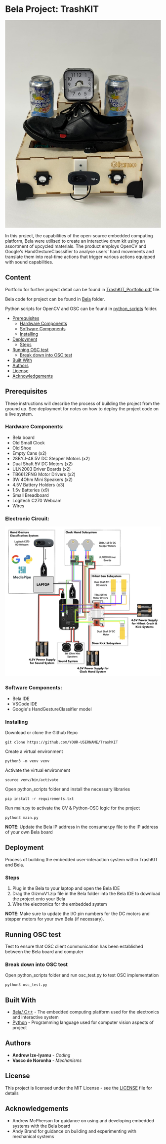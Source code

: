# Bela Project: TrashKIT

![TrashKIT](assets/trashkit.png)

In this project, the capabilities of the open-source embedded computing platform, Bela were utilised to create an interactive drum kit using an assortment of upcycled materials. The product employs OpenCV and Google's HandGestureClasssifier to analyse users' hand movements and translate them into real-time actions that trigger various actions equipped with sound capabilities.

## Content

Portfolio for further project detail can be found in [TrashKIT_Portfolio.pdf](TrashKIT_Portfolio.pdf) file.

Bela code for project can be found in [Bela](Bela) folder.

Python scripts for OpenCV and OSC can be found in [python_scripts](python_scripts) folder.

- [Prerequisites](https://github.com/hillaryfraley/TrashKIT#prerequisites)
  - [Hardware Components](https://github.com/hillaryfraley/TrashKIT#hardware-components)
  - [Software Components](https://github.com/hillaryfraley/TrashKIT#software-components)
  - [Installing](https://github.com/hillaryfraley/TrashKIT#installing)
- [Deployment](https://github.com/hillaryfraley/TrashKIT#deployment)
  - [Steps](https://github.com/hillaryfraley/TrashKIT#steps)
- [Running OSC test](https://github.com/hillaryfraley/TrashKIT#running-osc-test)
  - [Break down into OSC test](https://github.com/hillaryfraley/TrashKIT#break-down-into-osc-test)
- [Built With](https://github.com/hillaryfraley/TrashKIT#built-with)
- [Authors](https://github.com/hillaryfraley/TrashKIT#authors)
- [License](https://github.com/hillaryfraley/TrashKIT#license)
- [Acknowledgements](https://github.com/hillaryfraley/TrashKIT#acknowledgments)

## Prerequisites

These instructions will describe the process of building the project from the ground up. See deployment for notes on how to deploy the project code on a live system.

### Hardware Components:

- Bela board
- Old Small Clock
- Old Shoe
- Empty Cans (x2)
- 28BYJ-48 5V DC Stepper Motors (x2)
- Dual Shaft 5V DC Motors (x2)
- ULN2003 Driver Boards (x2)
- TB6612FNG Motor Drivers (x2)
- 3W 4Ohm Mini Speakers (x2)
- 4.5V Battery Holders (x3)
- 1.5v Batteries (x9)
- Small Breadboard
- Logitech C270 Webcam
- Wires

### Electronic Circuit:

![Electronics of TrashKIT](assets/schematics.png)

### Software Components:

- Bela IDE
- VSCode IDE
- Google's HandGestureClassifier model

### Installing

Download or clone the Github Repo

```
git clone https://github.com/YOUR-USERNAME/TrashKIT
```

Create a virtual environment

```
python3 -m venv venv
```

Activate the virtual environment

```
source venv/bin/activate
```

Open python_scripts folder and install the necessary libraries

```
pip install -r requirements.txt
```

Run main.py to activate the CV & Python-OSC logic for the project

```
python3 main.py
```

**NOTE**: Update the Bela IP address in the consumer.py file to the IP address of your own Bela board

## Deployment

Process of building the embedded user-interaction system within TrashKIT and Bela.

### Steps

1. Plug in the Bela to your laptop and open the Bela IDE
2. Drag the GizmoV1.zip file in the Bela folder into the Bela IDE to download the project onto your Bela
3. Wire the electronics for the embedded system

**NOTE**: Make sure to update the I/O pin numbers for the DC motors and stepper motors for your own Bela (if necessary).

## Running OSC test

Test to ensure that OSC client communication has been established between the Bela board and computer

### Break down into OSC test

Open python_scripts folder and run osc_test.py to test OSC implementation

```
python3 osc_test.py
```

## Built With

- [Bela/ C++](https://learn.bela.io) - The embedded computing platform used for the electronics and interactive system
- [Python](https://www.python.org) - Programming language used for computer vision aspects of project

## Authors

- **Andrew Ize-Iyamu** - _Coding_
- **Vasco de Noronha** - _Mechanisms_

## License

This project is licensed under the MIT License - see the [LICENSE](LICENSE) file for details

## Acknowledgements

- Andrew McPherson for guidance on using and developing embedded systems with the Bela board
- Andy Brand for guidance on building and experimenting with mechanical systems
